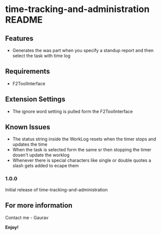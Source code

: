 # time-tracking-and-administration README

## Features

- Generates the was part when you specify a standup report and then select the task with time log

## Requirements

- F2ToolInterface

## Extension Settings

- The ignore word setting is pulled form the F2ToolInterface

## Known Issues

- The status string inside the WorkLog resets when the timer stops and updates the time
- When the task is selected form the same sr then stopping the timer dosen't update the worklog
- Whenever there is special characters like single or double quotes a slash gets added to ecape them


### 1.0.0

Initial release of time-tracking-and-administration


## For more information

Contact me - Gaurav

**Enjoy!**
